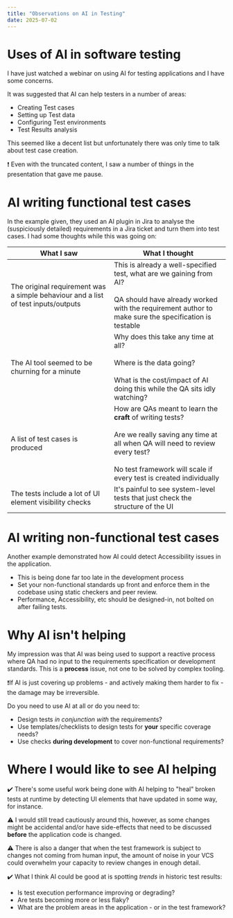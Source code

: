 ```yaml
---
title: "Observations on AI in Testing"
date: 2025-07-02
---
```

# Uses of AI in software testing
I have just watched a webinar on using AI for testing applications and I have some concerns.

It was suggested that AI can help testers in a number of areas:
- Creating Test cases
- Setting up Test data
- Configuring Test environments
- Test Results analysis

This seemed like a decent list but unfortunately there was only time to talk about test case creation.

❗ Even with the truncated content, I saw a number of things in the presentation that gave me pause.

# AI writing functional test cases
In the example given, they used an AI plugin in Jira to analyse the (suspiciously detailed) requirements in a Jira ticket and turn them into test cases.
I had some thoughts while this was going on:

| What I saw | What I thought |
|-------|--------|
| The original requirement was a simple behaviour and a list of test inputs/outputs | This is already a well-specified test, what are we gaining from AI?<br><br>QA should have already worked with the requirement author to make sure the specification is testable |
| The AI tool seemed to be churning for a minute | Why does this take any time at all?<br><br>Where is the data going?<br><br>What is the cost/impact of AI doing this while the QA sits idly watching? |
| A list of test cases is produced | How are QAs meant to learn the **craft** of writing tests?<br><br>Are we really saving any time at all when QA will need to review every test?<br><br>No test framework will scale if every test is created individually |
| The tests include a lot of UI element visibility checks | It's painful to see system-level tests that just check the structure of the UI | 

# AI writing non-functional test cases
Another example demonstrated how AI could detect Accessibility issues in the application.
- This is being done far too late in the development process
- Set your non-functional standards up front and enforce them in the codebase using static checkers and peer review.
- Performance, Accessibility, etc should be designed-in, not bolted on after failing tests.

# Why AI isn't helping
My impression was that AI was being used to support a reactive process where QA had no input to the requirements specification or development standards.
This is a **process** issue, not one to be solved by complex tooling. 

❗If AI is just covering up problems - and actively making them harder to fix - the damage may be irreversible.

Do you need to use AI at all or do you need to:
- Design tests _in conjunction with_ the requirements?
- Use templates/checklists to design tests for **your** specific coverage needs?
- Use checks **during development** to cover non-functional requirements?

# Where I would like to see AI helping
✔️ There's some useful work being done with AI helping to "heal" broken tests at runtime by detecting UI elements that have updated in some way, for instance.

⚠️ I would still tread cautiously around this, however, as some changes might be accidental and/or have side-effects that need to be discussed **before** the application code is changed.

⚠️ There is also a danger that when the test framework is subject to changes not coming from human input, the amount of noise in your VCS could overwhelm your capacity to review changes in enough detail.

✔️ What I think AI could be good at is spotting _trends_ in historic test results:
- Is test execution performance improving or degrading?
- Are tests becoming more or less flaky?
- What are the problem areas in the application - or in the test framework?
